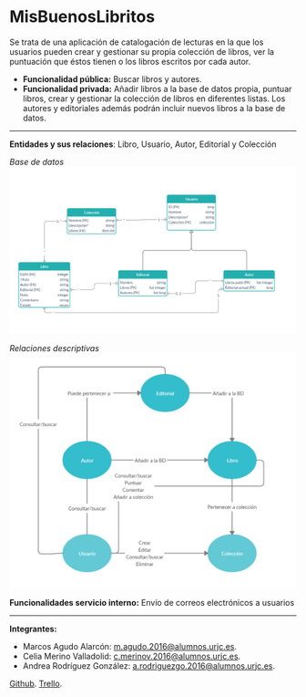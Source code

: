 # MisBuenosLibritos

Se trata de una aplicación de catalogación de lecturas en la que los usuarios pueden crear y gestionar su propia colección de libros, ver la puntuación que éstos tienen o los libros escritos por cada autor.

* **Funcionalidad pública:** Buscar libros y autores.
* **Funcionalidad privada:** Añadir libros a la base de datos propia, puntuar libros, crear y gestionar la colección de libros en diferentes listas. Los autores y editoriales además podrán incluir nuevos libros a la base de datos.

---

**Entidades y sus relaciones**: Libro, Usuario, Autor, Editorial y Colección

*Base de datos*
![alt text](/ImgsREADME/ImgBD.png "relaciones BBDD")

*Relaciones descriptivas*
![alt text](/ImgsREADME/ImgRelaciones.png "relaciones descriptivas")

**Funcionalidades servicio interno:** Envío de correos electrónicos a usuarios

---

**Integrantes:**

* Marcos Agudo Alarcón: m.agudo.2016@alumnos.urjc.es.
* Celia Merino Valladolid: c.merinov.2016@alumnos.urjc.es.
* Andrea Rodríguez González: a.rodriguezgo.2016@alumnos.urjc.es.

[Github](https://github.com/Merkado13/MisBuenosLibritos).
[Trello](https://trello.com/b/rQAO4Dcw/misbuenoslibritos).
